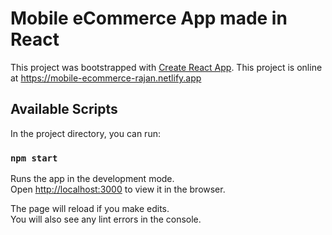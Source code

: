 # Mobile eCommerce App made in React

This project was bootstrapped with [Create React App](https://github.com/facebook/create-react-app).
This project is online at https://mobile-ecommerce-rajan.netlify.app

## Available Scripts

In the project directory, you can run:

### `npm start`

Runs the app in the development mode.<br />
Open [http://localhost:3000](http://localhost:3000) to view it in the browser.

The page will reload if you make edits.<br />
You will also see any lint errors in the console.

